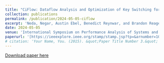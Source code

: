 ```yaml
---
title: "CiFlow: Dataflow Analysis and Optimization of Key Switching for Homomorphic Encryption"
collection: publications
permalink: /publication/2024-05-05-ciflow
excerpt: 'Neda, Negar, Austin Ebel, Benedict Reynwar, and Brandon Reagen. "CiFlow: Dataflow Analysis and Optimization of Key Switching for Homomorphic Encryption." arXiv preprint arXiv:2311.01598 (2023).'
date: 2024-05-05
venue: 'International Symposium on Performance Analysis of Systems and Software (ISPASS)'
paperurl: '[https://ieeexplore.ieee.org/stamp/stamp.jsp?tp=&arnumber=10590039]'
# citation: 'Your Name, You. (2015). &quot;Paper Title Number 3.&quot; <i>Journal 1</i>. 1(3).'
---
```

[Download paper here](https://ieeexplore.ieee.org/stamp/stamp.jsp?tp=&arnumber=10590039)

<!-- Recommended citation: Your Name, You. (2015). "Paper Title Number 3." <i>Journal 1</i>. 1(3). -->
